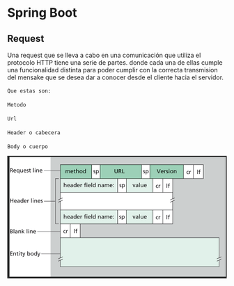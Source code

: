 # Spring Boot

## Request
Una request que se lleva a cabo en una comunicación que utiliza el protocolo HTTP tiene una serie de partes. donde cada una de ellas cumple una funcionalidad distinta para poder cumplir con la correcta transmision del mensake que se desea dar a conocer desde el cliente hacia el servidor.

    Que estas son:

    Metodo
    
    Url

    Header o cabecera

    Body o cuerpo 

![Request](img/request.png)

